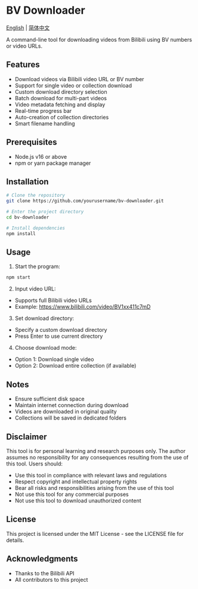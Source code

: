 # BV Downloader

[English](README.md) | [简体中文](README_zh.md)

A command-line tool for downloading videos from Bilibili using BV numbers or video URLs.

## Features

- Download videos via Bilibili video URL or BV number
- Support for single video or collection download
- Custom download directory selection
- Batch download for multi-part videos
- Video metadata fetching and display
- Real-time progress bar
- Auto-creation of collection directories
- Smart filename handling

## Prerequisites

- Node.js v16 or above
- npm or yarn package manager

## Installation

```bash
# Clone the repository
git clone https://github.com/yourusername/bv-downloader.git

# Enter the project directory
cd bv-downloader

# Install dependencies
npm install
```

## Usage

1. Start the program:
```bash
npm start
```

2. Input video URL:
- Supports full Bilibili video URLs
- Example: https://www.bilibili.com/video/BV1xx411c7mD

3. Set download directory:
- Specify a custom download directory
- Press Enter to use current directory

4. Choose download mode:
- Option 1: Download single video
- Option 2: Download entire collection (if available)

## Notes

- Ensure sufficient disk space
- Maintain internet connection during download
- Videos are downloaded in original quality
- Collections will be saved in dedicated folders

## Disclaimer

This tool is for personal learning and research purposes only. The author assumes no responsibility for any consequences resulting from the use of this tool. Users should:

- Use this tool in compliance with relevant laws and regulations
- Respect copyright and intellectual property rights
- Bear all risks and responsibilities arising from the use of this tool
- Not use this tool for any commercial purposes
- Not use this tool to download unauthorized content

## License

This project is licensed under the MIT License - see the LICENSE file for details.

## Acknowledgments

- Thanks to the Bilibili API
- All contributors to this project
